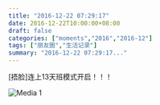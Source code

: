 ```yaml
---
title: "2016-12-22 07:29:17"
date: 2016-12-22T10:00:00+08:00
draft: false
categories: ["moments","2016","2016-12"]
tags: ["朋友圈","生活记录"]
summary: "2016-12-22 07:29:17..."
---
```


[捂脸]连上13天班模式开启！！！

![Media 1](/Moments/photos/2016-12-22/201612220729170.jpg)

